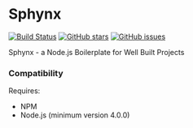 # Sphynx
[![Build Status](https://travis-ci.org/adamisntdead/Sphynx.svg?branch=master)](https://travis-ci.org/adamisntdead/Sphynx) [![GitHub stars](https://img.shields.io/github/stars/adamisntdead/Sphynx.svg)](https://github.com/adamisntdead/Sphynx/stargazers) [![GitHub issues](https://img.shields.io/github/issues/adamisntdead/Sphynx.svg)](https://github.com/adamisntdead/Sphynx/issues)

Sphynx - a Node.js Boilerplate for Well Built Projects


### Compatibility
Requires:
* NPM
* Node.js (minimum version 4.0.0)
